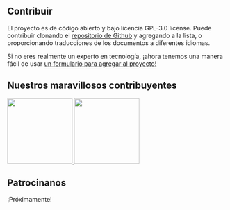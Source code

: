 ## Contribuir

El proyecto es de código abierto y bajo licencia GPL-3.0 license. Puede contribuir clonando el [repositorio de Github](https://github.com/CSumm/helpmepoc) y agregando a la lista, o proporcionando traducciones de los documentos a diferentes idiomas.

Si no eres realmente un experto en tecnología, ¡ahora tenemos una manera fácil de usar <a href="https://gallant-ride-34b413.netlify.app/admin"> un formulario para agregar al proyecto! </a>

## Nuestros maravillosos contribuyentes

<a href="https://www.github.com/csumm"> <img width="150px" height="150px" src="/images/carlgithub.png"> </a>
<a href="https://github.com/calba5141114"> <img width="150px" height="150px" src="/images/carlosalba.jpeg"> </a>

## Patrocinanos

¡Próximamente!
